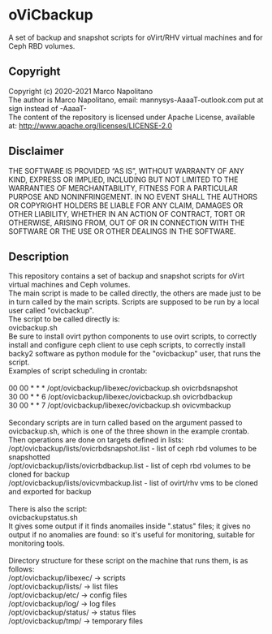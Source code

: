 oViCbackup
================
A set of backup and snapshot scripts for oVirt/RHV virtual machines and for Ceph RBD volumes.

## Copyright
Copyright (c) 2020-2021 Marco Napolitano<br/>
The author is Marco Napolitano, email: mannysys-AaaaT-outlook.com put at sign instead of -AaaaT-<br/>
The content of the repository is licensed under Apache License, available at: http://www.apache.org/licenses/LICENSE-2.0

## Disclaimer
THE SOFTWARE IS PROVIDED “AS IS”, WITHOUT WARRANTY OF ANY KIND, EXPRESS OR IMPLIED, INCLUDING BUT NOT LIMITED TO THE WARRANTIES OF MERCHANTABILITY, FITNESS FOR A PARTICULAR PURPOSE AND NONINFRINGEMENT. IN NO EVENT SHALL THE AUTHORS OR COPYRIGHT HOLDERS BE LIABLE FOR ANY CLAIM, DAMAGES OR OTHER LIABILITY, WHETHER IN AN ACTION OF CONTRACT, TORT OR OTHERWISE, ARISING FROM, OUT OF OR IN CONNECTION WITH THE SOFTWARE OR THE USE OR OTHER DEALINGS IN THE SOFTWARE.

## Description
This repository contains a set of backup and snapshot scripts for oVirt virtual machines and Ceph volumes.<br/>
The main script is made to be called directly, the others are made just to be in turn called by the main scripts. Scripts are supposed to be run by a local user called "ovicbackup".<br/>
The script to be called directly is:<br/>
ovicbackup.sh<br/>
Be sure to install ovirt python components to use ovirt scripts, to correctly install and configure ceph client to use ceph scripts, to correctly install backy2 software as python module for the "ovicbackup" user, that runs the script.<br/>
Examples of script scheduling in crontab:<br/>
<br/>
00 00 * * * /opt/ovicbackup/libexec/ovicbackup.sh ovicrbdsnapshot<br/>
30 00 * * 6 /opt/ovicbackup/libexec/ovicbackup.sh ovicrbdbackup<br/>
30 00 * * 7 /opt/ovicbackup/libexec/ovicbackup.sh ovicvmbackup<br/>
<br/>
Secondary scripts are in turn called based on the argument passed to ovicbackup.sh, which is one of the three shown in the example crontab. Then operations are done on targets defined in lists:<br/>
/opt/ovicbackup/lists/ovicrbdsnapshot.list - list of ceph rbd volumes to be snapshotted<br/>
/opt/ovicbackup/lists/ovicrbdbackup.list - list of ceph rbd volumes to be cloned for backup<br/>
/opt/ovicbackup/lists/ovicvmbackup.list - list of ovirt/rhv vms to be cloned and exported for backup<br/>
<br/>
There is also the script:<br/>
ovicbackupstatus.sh<br/>
It gives some output if it finds anomailes inside ".status" files; it gives no output if no anomalies are found: so it's useful for monitoring, suitable for monitoring tools.<br/>
<br/>
Directory structure for these script on the machine that runs them, is as follows:<br/>
/opt/ovicbackup/libexec/   ->   scripts<br/>
/opt/ovicbackup/lists/     ->   list files<br/>
/opt/ovicbackup/etc/       ->   config files<br/>
/opt/ovicbackup/log/       ->   log files<br/>
/opt/ovicbackup/status/    ->   status files<br/>
/opt/ovicbackup/tmp/       ->   temporary files<br/>
<br/>


